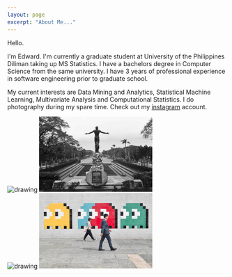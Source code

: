 ```yaml
---
layout: page
excerpt: "About Me..."
---
```


Hello.

I'm Edward. I'm currently a graduate student at University of the Philippines Diliman taking up MS Statistics. I have a bachelors degree in Computer Science from the same university. I have 3 years of professional experience in software engineering prior to graduate school.

My current interests are Data Mining and Analytics, Statistical Machine Learning, Multivariate Analysis and Computational Statistics. I do photography during my spare time. Check out my [instagram](https://www.instagram.com/edward.nataniel/) account.


<img src="/images/manilabay.JPG" alt="drawing" width="260"/> <img src="/images/oble.PNG" alt="drawing" width="260"/>  
<img src="/images/baguio.jpg" alt="drawing" width="260"/> <img src="/images/hongkong.jpg" alt="drawing" width="260"/> 
